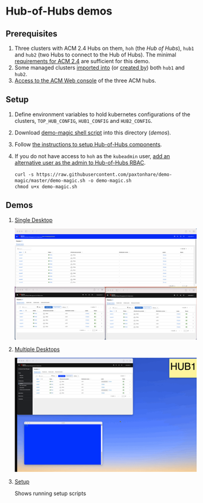 # Hub-of-Hubs demos

## Prerequisites

1. Three clusters with ACM 2.4 Hubs on them, `hoh` (the _Hub of Hubs_), `hub1` and `hub2` (two Hubs to connect to the Hub of Hubs). The minimal [requirements for ACM 2.4](https://access.redhat.com/documentation/en-us/red_hat_advanced_cluster_management_for_kubernetes/2.4/html/install/installing#requirements-and-recommendations) are sufficient for this demo.
1. Some managed clusters [imported into](https://access.redhat.com/documentation/en-us/red_hat_advanced_cluster_management_for_kubernetes/2.4/html/clusters/managing-your-clusters#importing-a-target-managed-cluster-to-the-hub-cluster) (or [created by](https://access.redhat.com/documentation/en-us/red_hat_advanced_cluster_management_for_kubernetes/2.4/html/clusters/managing-your-clusters#creating-a-cluster)) both `hub1` and `hub2`.
1. [Access to the ACM Web console](https://access.redhat.com/documentation/en-us/red_hat_advanced_cluster_management_for_kubernetes/2.4/html/web_console/web-console#accessing-your-console) of the three ACM hubs.

## Setup
1.  Define environment variables to hold kubernetes configurations of the clusters, `TOP_HUB_CONFIG`, `HUB1_CONFIG` and `HUB2_CONFIG`.
1.  Download [demo-magic shell script](https://github.com/paxtonhare/demo-magic) into this directory (_demos_).
1.  Follow [the instructions to setup Hub-of-Hubs components](setup).
1.  If you do not have access to `hoh` as the `kubeadmin` user, [add an alternative user as the admin to Hub-of-Hubs RBAC](https://github.com/stolostron/hub-of-hubs-rbac#update-role-bindings-or-role-definitions).

    ```
    curl -s https://raw.githubusercontent.com/paxtonhare/demo-magic/master/demo-magic.sh -o demo-magic.sh
    chmod u+x demo-magic.sh
    ```

## Demos

1.  [Single Desktop](single_desktop)

    ![Hub-of-Hubs Single Desktop, Cluster view](../images/demo_cluster_view.png)

1.  [Multiple Desktops](multiple_desktops)

    ![Hub-of-Hubs Multiple Desktops](multiple_desktops/images/animation.gif)

1.  [Setup](setup)

    Shows running setup scripts
